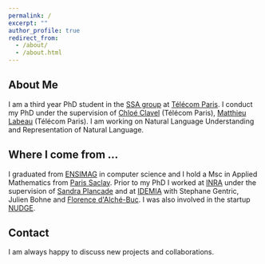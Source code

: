 ```yaml
---
permalink: /
excerpt: ""
author_profile: true
redirect_from: 
  - /about/
  - /about.html
---
```

About Me
------
I am a third year PhD student in the [SSA group](http://www.tsi.telecom-paristech.fr/ssa/) at [Télécom Paris](https://www.telecom-paris.fr/?gclid=CjwKCAiAsIDxBRAsEiwAV76N89LYpkw3jL-RpHJRYMKXNca6sT3YVTEluBSXak3h9QT1rJ1CXr3DuBoC2LUQAvD_BwE).
I conduct my PhD under the supervision of [Chloé Clavel](https://clavel.wp.imt.fr/) (Télécom Paris), [Matthieu Labeau](https://perso.limsi.fr/labeau/index.html) (Télécom Paris). I am working on Natural Language Understanding and Representation of Natural Language.
 
Where I come from ...
------
I graduated from [ENSIMAG](https://ensimag.grenoble-inp.fr/) in computer science and I hold a Msc in Applied Mathematics from [Paris Saclay](https://www.universite-paris-saclay.fr/).
Prior to my PhD I worked at [INRA](http://maiage.jouy.inra.fr/) under the supervision of [Sandra Plancade](http://genome.jouy.inra.fr/~splancade/) and at [IDEMIA](https://www.idemia.com/fr) with Stephane Gentric, Julien Bohne and [Florence d'Alché-Buc](https://perso.telecom-paristech.fr/fdalche/). I was also involved in the startup [NUDGE](https://nudge-apm.com/fr/).

Contact
------
I am always happy to discuss new projects and collaborations.
